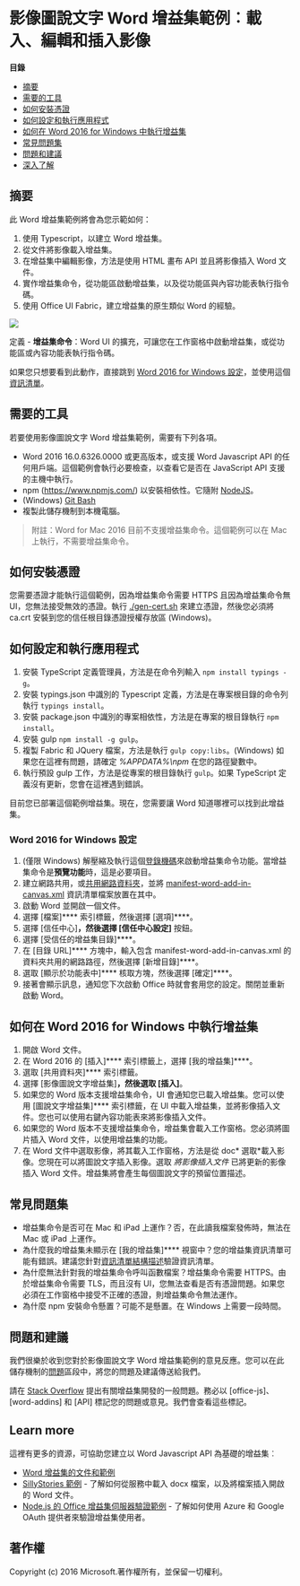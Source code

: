 # <a name="image-callouts-word-add-in-sample:-load,-edit,-and-insert-images"></a>影像圖說文字 Word 增益集範例︰載入、編輯和插入影像

**目錄**

* [摘要](#summary)
* [需要的工具](#required-tools)
* [如何安裝憑證](#how-to-install-certificates)
* [如何設定和執行應用程式](#how-to-set-up-and-run-the-app)
* [如何在 Word 2016 for Windows 中執行增益集](#how-to-run-the-add-in-in-Word-2016-for-Windows)
* [常見問題集](#faq)
* [問題和建議](#questions-and-comments)
* [深入了解](#learn-more)


## <a name="summary"></a>摘要

此 Word 增益集範例將會為您示範如何：

1. 使用 Typescript，以建立 Word 增益集。
2. 從文件將影像載入增益集。
3. 在增益集中編輯影像，方法是使用 HTML 畫布 API 並且將影像插入 Word 文件。
4. 實作增益集命令，從功能區啟動增益集，以及從功能區與內容功能表執行指令碼。
5. 使用 Office UI Fabric，建立增益集的原生類似 Word 的經驗。

![](/readme-images/Word-Add-in-TypeScript-Canvas.gif)

定義 - **增益集命令**：Word UI 的擴充，可讓您在工作窗格中啟動增益集，或從功能區或內容功能表執行指令碼。

如果您只想要看到此動作，直接跳到 [Word 2016 for Windows 設定](#word-2016-for-windows-set-up)，並使用這個[資訊清單](https://github.com/OfficeDev/Word-Add-in-TypeScript-Canvas/blob/deploy2Azure/manifest-word-add-in-canvas.xml)。

## <a name="required-tools"></a>需要的工具

若要使用影像圖說文字 Word 增益集範例，需要有下列各項。

* Word 2016 16.0.6326.0000 或更高版本，或支援 Word Javascript API 的任何用戶端。這個範例會執行必要檢查，以查看它是否在 JavaScript API 支援的主機中執行。
* npm (https://www.npmjs.com/) 以安裝相依性。它隨附 [NodeJS](https://nodejs.org/en/)。
* (Windows) [Git Bash](http://www.git-scm.com/downloads)
* 複製此儲存機制到本機電腦。

> 附註：Word for Mac 2016 目前不支援增益集命令。這個範例可以在 Mac 上執行，不需要增益集命令。

## <a name="how-to-install-certificates"></a>如何安裝憑證

您需要憑證才能執行這個範例，因為增益集命令需要 HTTPS 且因為增益集命令無 UI，您無法接受無效的憑證。執行 [./gen-cert.sh](#gen-cert.sh) 來建立憑證，然後您必須將 ca.crt 安裝到您的信任根目錄憑證授權存放區 (Windows)。

## <a name="how-to-set-up-and-run-the-app"></a>如何設定和執行應用程式

1. 安裝 TypeScript 定義管理員，方法是在命令列輸入 ```npm install typings -g```。
2. 安裝 typings.json 中識別的 Typescript 定義，方法是在專案根目錄的命令列執行 ```typings install```。
3. 安裝 package.json 中識別的專案相依性，方法是在專案的根目錄執行 ```npm install```。
4. 安裝 gulp ```npm install -g gulp```。
5. 複製 Fabric 和 JQuery 檔案，方法是執行 ```gulp copy:libs```。(Windows) 如果您在這裡有問題，請確定 *%APPDATA%\npm* 在您的路徑變數中。
6. 執行預設 gulp 工作，方法是從專案的根目錄執行 ```gulp```。如果 TypeScript 定義沒有更新，您會在這裡遇到錯誤。

目前您已部署這個範例增益集。現在，您需要讓 Word 知道哪裡可以找到此增益集。

### <a name="word-2016-for-windows-set-up"></a>Word 2016 for Windows 設定

1. (僅限 Windows) 解壓縮及執行這個[登錄機碼](https://github.com/OfficeDev/Office-Add-in-Commands-Samples/tree/master/Tools/AddInCommandsUndark)來啟動增益集命令功能。當增益集命令是**預覽功能**時，這是必要項目。
2. 建立網路共用，或[共用網路資料夾](https://technet.microsoft.com/en-us/library/cc770880.aspx)，並將 [manifest-word-add-in-canvas.xml](manifest-word-add-in-canvas.xml) 資訊清單檔案放置在其中。
3. 啟動 Word 並開啟一個文件。
4. 選擇 [檔案]**** 索引標籤，然後選擇 [選項]****。
5. 選擇 [信任中心]****，然後選擇 [信任中心設定]**** 按鈕。
6. 選擇 [受信任的增益集目錄]****。
7. 在 [目錄 URL]**** 方塊中，輸入包含 manifest-word-add-in-canvas.xml 的資料夾共用的網路路徑，然後選擇 [新增目錄]****。
8. 選取 [顯示於功能表中]**** 核取方塊，然後選擇 [確定]****。
9. 接著會顯示訊息，通知您下次啟動 Office 時就會套用您的設定。關閉並重新啟動 Word。

## <a name="how-to-run-the-add-in-in-word-2016-for-windows"></a>如何在 Word 2016 for Windows 中執行增益集

1. 開啟 Word 文件。
2. 在 Word 2016 的 [插入]**** 索引標籤上，選擇 [我的增益集]****。
3. 選取 [共用資料夾]**** 索引標籤。
4. 選擇 [影像圖說文字增益集]****，然後選取 [插入]****。
5. 如果您的 Word 版本支援增益集命令，UI 會通知您已載入增益集。您可以使用 [圖說文字增益集]**** 索引標籤，在 UI 中載入增益集，並將影像插入文件。您也可以使用右鍵內容功能表來將影像插入文件。
6. 如果您的 Word 版本不支援增益集命令，增益集會載入工作窗格。您必須將圖片插入 Word 文件，以使用增益集的功能。
7. 在 Word 文件中選取影像，將其載入工作窗格，方法是從 doc* 選取*載入影像。您現在可以將圖說文字插入影像。選取 *將影像插入文件* 已將更新的影像插入 Word 文件。增益集將會產生每個圖說文字的預留位置描述。

## <a name="faq"></a>常見問題集

* 增益集命令是否可在 Mac 和 iPad 上運作？否，在此讀我檔案發佈時，無法在 Mac 或 iPad 上運作。
* 為什麼我的增益集未顯示在 [我的增益集]**** 視窗中？您的增益集資訊清單可能有錯誤。建議您針對[資訊清單結構描述](https://github.com/OfficeDev/Office-Add-in-Commands-Samples/tree/master/Tools/XSD)驗證資訊清單。
* 為什麼無法針對我的增益集命令呼叫函數檔案？增益集命令需要 HTTPS。由於增益集命令需要 TLS，而且沒有 UI，您無法查看是否有憑證問題。如果您必須在工作窗格中接受不正確的憑證，則增益集命令無法運作。
* 為什麼 npm 安裝命令懸置？可能不是懸置。在 Windows 上需要一段時間。

## <a name="questions-and-comments"></a>問題和建議

我們很樂於收到您對於影像圖說文字 Word 增益集範例的意見反應。您可以在此儲存機制的[問題](https://github.com/OfficeDev/Word-Add-in-TypeScript-Canvas/issues)區段中，將您的問題及建議傳送給我們。

請在 [Stack Overflow](http://stackoverflow.com/questions/tagged/Office365+API) 提出有關增益集開發的一般問題。務必以 [office-js]、[word-addins] 和 [API] 標記您的問題或意見。我們會查看這些標記。

## <a name="learn-more"></a>Learn more

這裡有更多的資源，可協助您建立以 Word Javascript API 為基礎的增益集︰

* [Word 增益集的文件和範例](https://dev.office.com/word)
* [SillyStories 範例](https://github.com/OfficeDev/Word-Add-in-SillyStories) - 了解如何從服務中載入 docx 檔案，以及將檔案插入開啟的 Word 文件。
* [Node.js 的 Office 增益集伺服器驗證範例](https://github.com/OfficeDev/Office-Add-in-Nodejs-ServerAuth) - 了解如何使用 Azure 和 Google OAuth 提供者來驗證增益集使用者。

## <a name="copyright"></a>著作權
Copyright (c) 2016 Microsoft.著作權所有，並保留一切權利。
